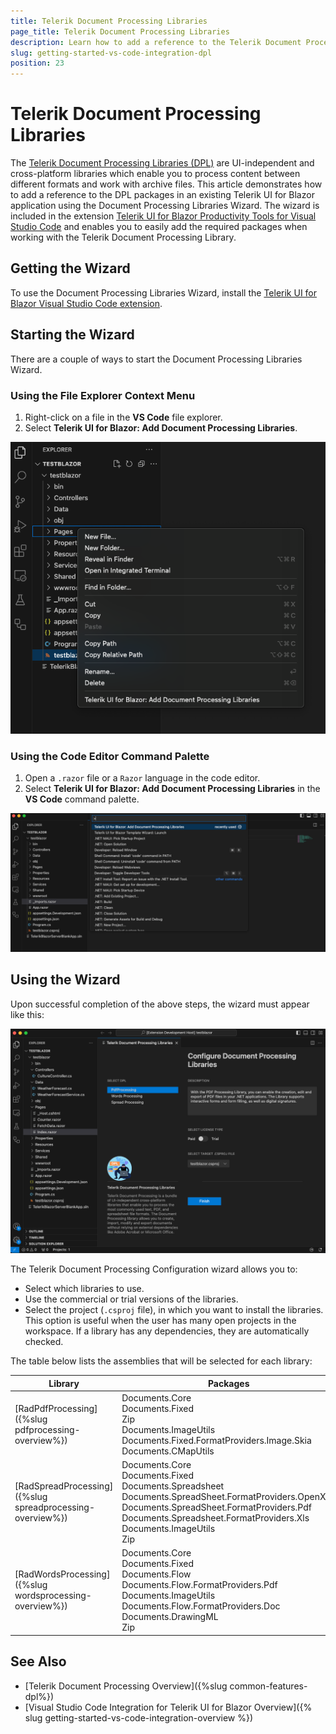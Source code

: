 ```yaml
---
title: Telerik Document Processing Libraries
page_title: Telerik Document Processing Libraries
description: Learn how to add a reference to the Telerik Document Processing packages to an existing Telerik UI for Blazor application using the Document Processing Libraries Wizard.
slug: getting-started-vs-code-integration-dpl
position: 23
---
```


# Telerik Document Processing Libraries

The [Telerik Document Processing Libraries (DPL)](https://www.telerik.com/document-processing-libraries) are UI-independent and cross-platform libraries which enable you to process content between different formats and work with archive files. This article demonstrates how to add a reference to the DPL packages in an existing Telerik UI for Blazor application using the Document Processing Libraries Wizard. The wizard is included in the extension [Telerik UI for Blazor Productivity Tools for Visual Studio Code](https://marketplace.visualstudio.com/items?itemName=TelerikInc.blazortemplatewizard) and enables you to easily add the required packages when working with the Telerik Document Processing Library.

## Getting the Wizard

To use the Document Processing Libraries Wizard, install the [Telerik UI for Blazor Visual Studio Code extension](https://marketplace.visualstudio.com/items?itemName=TelerikInc.blazortemplatewizard).

## Starting the Wizard

There are a couple of ways to start the Document Processing Libraries Wizard.

### Using the File Explorer Context Menu

1. Right-click on a file in the **VS Code** file explorer.
1. Select **Telerik UI for Blazor: Add Document Processing Libraries**.

![Configure Document Processing Wizard, Context Menu](images/DPLBlazor_ContextMenu.png)

### Using the Code Editor Command Palette

1. Open a `.razor` file or a `Razor` language in the code editor.
1. Select **Telerik UI for Blazor: Add Document Processing Libraries** in the **VS Code** command palette.

![Configure Document Processing Wizard, Command Palette](images/DPLBlazor_Pallete.png)

## Using the Wizard

Upon successful completion of the above steps, the wizard must appear like this:

![Configure Document Processing Wizard](images/DPLWizardBlazor.png "Configure Document Processing Wizard")

The Telerik Document Processing Configuration wizard allows you to:

* Select which libraries to use.
* Use the commercial or trial versions of the libraries.
* Select the project (`.csproj` file), in which you want to install the libraries. This option is useful when the user has many open projects in the workspace. If a library has any dependencies, they are automatically checked.

The table below lists the assemblies that will be selected for each library:

| Library | Packages |
| --- | --- |
| [RadPdfProcessing]({%slug pdfprocessing-overview%}) | Documents.Core <br /> Documents.Fixed <br /> Zip <br /> Documents.ImageUtils <br /> Documents.Fixed.FormatProviders.Image.Skia <br /> Documents.CMapUtils |
| [RadSpreadProcessing]({%slug spreadprocessing-overview%}) | Documents.Core <br /> Documents.Fixed <br /> Documents.Spreadsheet <br /> Documents.SpreadSheet.FormatProviders.OpenXml <br /> Documents.SpreadSheet.FormatProviders.Pdf <br /> Documents.Spreadsheet.FormatProviders.Xls <br /> Documents.ImageUtils <br /> Zip |
| [RadWordsProcessing]({%slug wordsprocessing-overview%}) | Documents.Core <br /> Documents.Fixed <br /> Documents.Flow <br /> Documents.Flow.FormatProviders.Pdf <br /> Documents.ImageUtils <br /> Documents.Flow.FormatProviders.Doc <br /> Documents.DrawingML <br /> Zip |


## See Also

* [Telerik Document Processing Overview]({%slug common-features-dpl%})
* [Visual Studio Code Integration for Telerik UI for Blazor Overview]({% slug getting-started-vs-code-integration-overview %})
